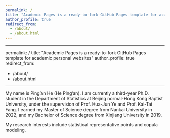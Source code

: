 ```yaml
---
permalink: /
title: "Academic Pages is a ready-to-fork GitHub Pages template for academic personal websites"
author_profile: true
redirect_from: 
  - /about/
  - /about.html
---
```


---
permalink: /
title: "Academic Pages is a ready-to-fork GitHub Pages template for academic personal websites"
author_profile: true
redirect_from: 
  - /about/
  - /about.html
---

My name is Ping’an He (He Ping’an). I am currently a third-year Ph.D. student in the Department of Statistics at Beijing normal-Hong Kong Baptist University, under the supervision of Prof. Hua-Jun Ye and Prof. Kai-Tai Fang. I earned my Master of Science degree from Nankai University in 2022, and my Bachelor of Science degree from Xinjiang University in 2019.

My research interests include statistical representative points and copula modeling.
